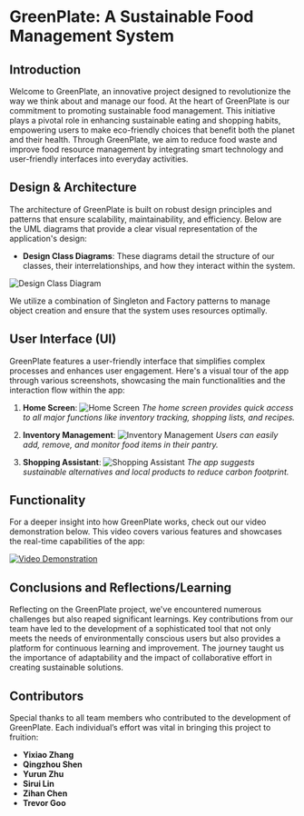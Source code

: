 # GreenPlate: A Sustainable Food Management System

## Introduction

Welcome to GreenPlate, an innovative project designed to revolutionize the way we think about and manage our food. At the heart of GreenPlate is our commitment to promoting sustainable food management. This initiative plays a pivotal role in enhancing sustainable eating and shopping habits, empowering users to make eco-friendly choices that benefit both the planet and their health. Through GreenPlate, we aim to reduce food waste and improve food resource management by integrating smart technology and user-friendly interfaces into everyday activities.

## Design & Architecture

The architecture of GreenPlate is built on robust design principles and patterns that ensure scalability, maintainability, and efficiency. Below are the UML diagrams that provide a clear visual representation of the application's design:

- **Design Class Diagrams**: These diagrams detail the structure of our classes, their interrelationships, and how they interact within the system.

![Design Class Diagram](path/to/design-class-diagram.png)

We utilize a combination of Singleton and Factory patterns to manage object creation and ensure that the system uses resources optimally.

## User Interface (UI)

GreenPlate features a user-friendly interface that simplifies complex processes and enhances user engagement. Here's a visual tour of the app through various screenshots, showcasing the main functionalities and the interaction flow within the app:

1. **Home Screen**:
   ![Home Screen](path/to/homescreen.png)
   *The home screen provides quick access to all major functions like inventory tracking, shopping lists, and recipes.*

2. **Inventory Management**:
   ![Inventory Management](path/to/inventory.png)
   *Users can easily add, remove, and monitor food items in their pantry.*

3. **Shopping Assistant**:
   ![Shopping Assistant](path/to/shopping.png)
   *The app suggests sustainable alternatives and local products to reduce carbon footprint.*

## Functionality

For a deeper insight into how GreenPlate works, check out our video demonstration below. This video covers various features and showcases the real-time capabilities of the app:

[![Video Demonstration](path/to/thumbnail.jpg)](link_to_video)

## Conclusions and Reflections/Learning

Reflecting on the GreenPlate project, we've encountered numerous challenges but also reaped significant learnings. Key contributions from our team have led to the development of a sophisticated tool that not only meets the needs of environmentally conscious users but also provides a platform for continuous learning and improvement. The journey taught us the importance of adaptability and the impact of collaborative effort in creating sustainable solutions.

## Contributors

Special thanks to all team members who contributed to the development of GreenPlate. Each individual’s effort was vital in bringing this project to fruition:

- **Yixiao Zhang**
- **Qingzhou Shen**
- **Yurun Zhu**
- **Sirui Lin**
- **Zihan Chen**
- **Trevor Goo**


